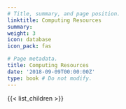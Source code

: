 ```yaml
---
# Title, summary, and page position.
linktitle: Computing Resources
summary: 
weight: 3
icon: database
icon_pack: fas

# Page metadata.
title: Computing Resources
date: '2018-09-09T00:00:00Z'
type: book # Do not modify.
---
```


{{< list_children >}}
